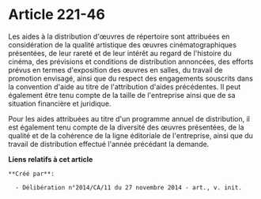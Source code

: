 # Article 221-46

Les aides à la distribution d'œuvres de répertoire sont attribuées en considération de la qualité artistique des œuvres
cinématographiques présentées, de leur rareté et de leur intérêt au regard de l'histoire du cinéma, des prévisions et
conditions de distribution annoncées, des efforts prévus en termes d'exposition des œuvres en salles, du travail de promotion
envisagé, ainsi que du respect des engagements souscrits dans la convention d'aide au titre de l'attribution d'aides
précédentes. Il peut également être tenu compte de la taille de l'entreprise ainsi que de sa situation financière et
juridique. 

Pour les aides attribuées au titre d'un programme annuel de distribution, il est également tenu compte de la diversité des
œuvres présentées, de la qualité et de la cohérence de la ligne éditoriale de l'entreprise, ainsi que du travail de
distribution effectué l'année précédant la demande.

**Liens relatifs à cet article**

	**Créé par**:

	  - Délibération n°2014/CA/11 du 27 novembre 2014 - art., v. init.
